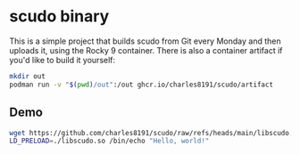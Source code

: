 # scudo binary 

This is a simple project that builds scudo from Git every Monday and then uploads it, using the Rocky 9 container. There is also a container artifact if you'd like to build it yourself:

```bash
mkdir out
podman run -v "$(pwd)/out":/out ghcr.io/charles8191/scudo/artifact 
```

## Demo

```bash
wget https://github.com/charles8191/scudo/raw/refs/heads/main/libscudo.so
LD_PRELOAD=./libscudo.so /bin/echo "Hello, world!"
```
